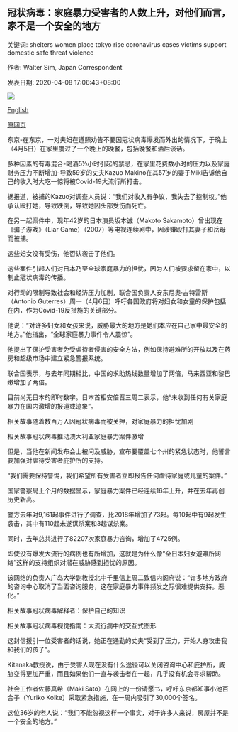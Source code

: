 ## 冠状病毒：家庭暴力受害者的人数上升，对他们而言，家不是一个安全的地方

关键词: shelters women place tokyo rise coronavirus cases victims support domestic safe threat violence

作者: Walter Sim, Japan Correspondent

发表日期: 2020-04-08 17:06:43+08:00

![](https://www.straitstimes.com/sites/default/files/styles/x_large/public/articles/2020/04/08/yq-jpnhome-08042020.jpg?itok=l-iu7mMY)

[English](Coronavirus%3A%20Rise%20in%20domestic%20violence%20victims%2C%20for%20whom%20home%20is%20not%20a%20safe%20place.md)

[原网页](https://www.straitstimes.com/asia/east-asia/coronavirus-rise-in-domestic-violence-victims-for-whom-home-is-not-a-safe-place)

东京-在东京，一对夫妇在遵照劝告不要因冠状病毒爆发而外出的情况下，于晚上（4月5日）在家里度过了一个晚上的晚餐，包括晚餐和酒后谈话。

多种因素的有毒混合-喝酒5½小时引起的禁忌，在家里花费数小时的压力以及家庭财务压力不断增加-导致59岁的丈夫Kazuo Makino在其57岁的妻子Miki告诉他自己的收入时大吃一惊将被Covid-19大流行所打击。

据报道，被捕的Kazuo对调查人员说：“我们对收入有争议，我失去了控制权。”他承认殴打她，导致跌倒，导致她因头部受伤而死亡。

在另一起案件中，现年42岁的日本演员坂本诚（Makoto Sakamoto）曾出现在《骗子游戏》（Liar Game）（2007）等电视连续剧中，因涉嫌殴打其妻子和岳母而被捕。

这些妇女没有受伤，他否认袭击了他们。

这些案件引起人们对日本乃至全球家庭暴力的担忧，因为人们被要求留在家中，以制止冠状病毒的传播。

对行动的限制导致社会和经济压力加剧，联合国负责人安东尼奥·古特雷斯（Antonio Guterres）周一（4月6日）呼吁各国政府将对妇女和女童的保护包括在内，作为Covid-19反措施的关键部分。

他说：“对许多妇女和女孩来说，威胁最大的地方是她们本应在自己家中最安全的地方。”他指出，“全球家庭暴力事件令人震惊”。

他提出了保护受害者免受虐待者侵害的安全方法，例如保持避难所的开放以及在药房和超级市场中建立紧急警报系统。

联合国表示，与去年同期相比，中国的求助热线数量增加了两倍，马来西亚和黎巴嫩增加了两倍。

目前尚无日本的即时数字。日本首相安倍晋三周二表示，他“未收到任何有关家庭暴力在国内激增的报道或迹象”。

相关故事随着数百万人因冠状病毒而被关押，对家庭暴力的担忧加剧

相关故事冠状病毒推动澳大利亚家庭暴力案件激增

但是，当他在新闻发布会上被问及威胁，宣布要覆盖七个州的紧急状态时，他誓言要加强对虐待受害者庇护所的支持。

“我们需要保持警惕，我们希望所有受害者立即报告任何虐待家庭或儿童的案件。”

国家警察局上个月的数据显示，家庭暴力案件已经连续16年上升，并在去年再创历史新高。

警方去年对9,161起事件进行了调查，比2018年增加了73起。每10起中有9起发生袭击，其中有110起未遂谋杀案和3起谋杀案。

同时，去年总共进行了82207次家庭暴力咨询，增加了4725例。

即使没有爆发大流行的病例也有所增加，这就是为什么像“全日本妇女避难所网络”这样的支持组织对潜在威胁感到担忧的原因。

该网络的负责人广岛大学副教授北中千里信上周二致信内阁府说：“许多地方政府的咨询中心取消了当面咨询服务，这在家庭暴力事件频发之际很难提供支持。恶化。”

相关故事冠状病毒解释者：保护自己的知识

相关故事冠状病毒视觉指南：大流行病中的交互式图形

这封信援引一位受害者的话说，她正在通勤的丈夫“受到了压力，开始人身攻击我和我们的孩子”。

Kitanaka教授说，由于受害人现在没有什么途径可以关闭咨询中心和庇护所，威胁变得更加严重，而且如果他们一直与袭击者在一起，几乎没有机会寻求帮助。

社会工作者佐藤真希（Maki Sato）在网上的一份请愿书，呼吁东京都知事小池百合子（Yuriko Koike）采取紧急措施，在一周内吸引了30,000个签名。

这位36岁的老人说：“我们不能忽视这样一个事实，对于许多人来说，房屋并不是一个安全的地方。”